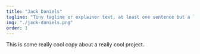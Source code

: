 ```yaml
---
title: "Jack Daniels"
tagline: "Tiny tagline or explainer text, at least one sentence but a long one."
img: "./jack-daniels.png"
order: 1
---
```


This is some really cool copy about a really cool project.